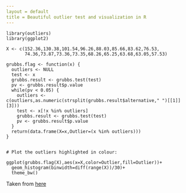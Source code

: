 ```yaml
---
layout = default
title = Beautiful outlier test and visualization in R
---
```


    library(outliers)
    library(ggplot2)
    
    X <- c(152.36,130.38,101.54,96.26,88.03,85.66,83.62,76.53,
           74.36,73.87,73.36,73.35,68.26,65.25,63.68,63.05,57.53)
    
    grubbs.flag <- function(x) {
      outliers <- NULL
      test <- x
      grubbs.result <- grubbs.test(test)
      pv <- grubbs.result$p.value
      while(pv < 0.05) {
        outliers <- c(outliers,as.numeric(strsplit(grubbs.result$alternative," ")[[1]][3]))
        test <- x[!x %in% outliers]
        grubbs.result <- grubbs.test(test)
        pv <- grubbs.result$p.value
      }
      return(data.frame(X=x,Outlier=(x %in% outliers)))
    }
    
    
    # Plot the outliers highlighted in colour:
    
    ggplot(grubbs.flag(X),aes(x=X,color=Outlier,fill=Outlier))+
      geom_histogram(binwidth=diff(range(X))/30)+
      theme_bw()
    
    
Taken from [here](http://stackoverflow.com/questions/22837099/how-to-repeat-the-grubbs-test-and-flag-the-outliers)
